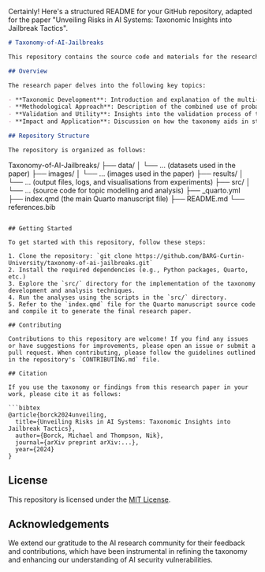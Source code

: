Certainly! Here's a structured README for your GitHub repository, adapted for the paper "Unveiling Risks in AI Systems: Taxonomic Insights into Jailbreak Tactics".

```markdown
# Taxonomy-of-AI-Jailbreaks

This repository contains the source code and materials for the research paper titled "Unveiling Risks in AI Systems: Taxonomic Insights into Jailbreak Tactics". The paper develops a comprehensive taxonomy for understanding and categorizing jailbreak tactics that bypass safeguards in large language models (LLMs), enhancing both the security measures and ethical considerations in AI applications.

## Overview

The research paper delves into the following key topics:

- **Taxonomic Development**: Introduction and explanation of the multi-tiered taxonomy developed to classify various jailbreak techniques threatening LLMs.
- **Methodological Approach**: Description of the combined use of probabilistic topic modeling and conversational AI to analyze and categorize a corpus of real-world jailbreak prompts.
- **Validation and Utility**: Insights into the validation process of the taxonomy's utility through manual topic tagging, representative document checks, and comparison to modeling outputs.
- **Impact and Application**: Discussion on how the taxonomy aids in strategic efforts to detect risks, enhance protections, and responsibly innovate within the field of generative AI.

## Repository Structure

The repository is organized as follows:

```
Taxonomy-of-AI-Jailbreaks/
├── data/
│   └── ... (datasets used in the paper)
├── images/
│   └── ... (images used in the paper)
├── results/
│   └── ... (output files, logs, and visualisations from experiments)
├── src/
│   └── ... (source code for topic modelling and analysis)
├── _quarto.yml
├── index.qmd (the main Quarto manuscript file)
├── README.md
└── references.bib
```

## Getting Started

To get started with this repository, follow these steps:

1. Clone the repository: `git clone https://github.com/BARG-Curtin-University/taxonomy-of-ai-jailbreaks.git`
2. Install the required dependencies (e.g., Python packages, Quarto, etc.)
3. Explore the `src/` directory for the implementation of the taxonomy development and analysis techniques.
4. Run the analyses using the scripts in the `src/` directory.
5. Refer to the `index.qmd` file for the Quarto manuscript source code and compile it to generate the final research paper.

## Contributing

Contributions to this repository are welcome! If you find any issues or have suggestions for improvements, please open an issue or submit a pull request. When contributing, please follow the guidelines outlined in the repository's `CONTRIBUTING.md` file.

## Citation

If you use the taxonomy or findings from this research paper in your work, please cite it as follows:

```bibtex
@article{borck2024unveiling,
  title={Unveiling Risks in AI Systems: Taxonomic Insights into Jailbreak Tactics},
  author={Borck, Michael and Thompson, Nik},
  journal={arXiv preprint arXiv:...},
  year={2024}
}
```

## License

This repository is licensed under the [MIT License](LICENSE).

## Acknowledgements

We extend our gratitude to the AI research community for their feedback and contributions, which have been instrumental in refining the taxonomy and enhancing our understanding of AI security vulnerabilities.
```